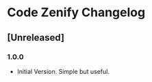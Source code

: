 <!-- Keep a Changelog guide -> https://keepachangelog.com -->

# Code Zenify Changelog

## [Unreleased]
### 1.0.0
- Initial Version. Simple but useful.
